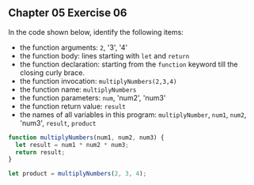 ## Chapter 05 Exercise 06

In the code shown below, identify the following items:

- the function arguments: `2`, '3', '4'
- the function body: lines starting with `let` and `return`
- the function declaration: starting from the `function` keyword till the closing curly brace.
- the function invocation: `multiplyNumbers(2,3,4)`
- the function name: `multiplyNumbers`
- the function parameters: `num`, 'num2', 'num3'
- the function return value: `result`
- the names of all variables in this program: `multiplyNumber`, `num1`, `num2`, 'num3', `result`, `product`

```javascript
function multiplyNumbers(num1, num2, num3) {
  let result = num1 * num2 * num3;
  return result;
}

let product = multiplyNumbers(2, 3, 4);
```
